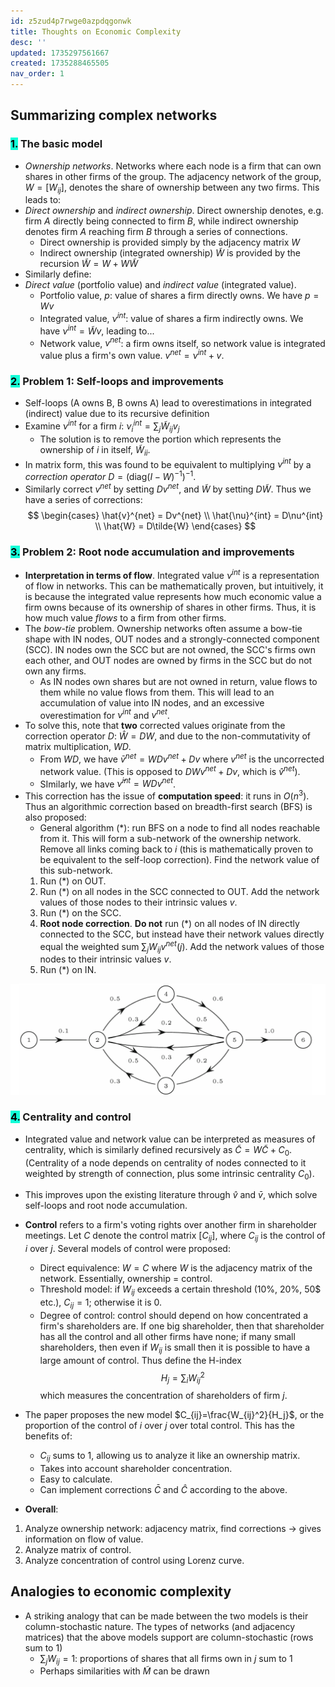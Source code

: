 ```yaml
---
id: z5zud4p7rwge0azpdqgonwk
title: Thoughts on Economic Complexity
desc: ''
updated: 1735297561667
created: 1735288465505
nav_order: 1
---
```

## Summarizing complex networks

### <span style="background-color: #12ffd7; color: black;">1.</span> The basic model
- *Ownership networks*. Networks where each node is a firm that can own shares in other firms of the group. The adjacency network of the group, $W = [W_{ij}]$, denotes the share of ownership between any two firms. This leads to:
- *Direct ownership* and *indirect ownership*. Direct ownership denotes, e.g. firm $A$ directly being connected to firm $B$, while indirect ownership denotes firm $A$ reaching firm $B$ through a series of connections. 
    - Direct ownership is provided simply by the adjacency matrix  $W$
    - Indirect ownership (integrated ownership) $\tilde{W}$ is provided by the recursion $\tilde{W} = W + W\tilde{W}$
- Similarly define:
- *Direct value* (portfolio value) and *indirect value* (integrated value).
    - Portfolio value, $p$: value of shares a firm directly owns. We have $p=Wv$ 
    - Integrated value, $\nu^{int}$: value of shares a firm indirectly owns. We have $\nu^{int} = \tilde{W}v$, leading to...
    - Network value, $v^{net}$: a firm owns itself, so network value is integrated value plus a firm's own value. $v^{net} = \nu^{int} + v$.

### <span style="background-color: #12ffd7; color: black;">2.</span> Problem 1: Self-loops and improvements
- Self-loops (A owns B, B owns A) lead to overestimations in integrated (indirect) value due to its recursive definition
- Examine $\nu^{int}$ for a firm $i$: $\nu^{int}_i = \sum_{j} \tilde{W}_{ij}v_j$
    - The solution is to remove the portion which represents the ownership of $i$ in itself, $\tilde{W}_{ii}$.
- In matrix form, this was found to be equivalent to multiplying $\nu^{int}$ by a *correction operator* $D = (\text{diag}(I-W)^{-1})^{-1}$.
- Similarly correct $v^{net}$ by setting $Dv^{net}$, and $\tilde{W}$ by setting $D\tilde{W}$. Thus we have a series of corrections:
$$
\begin{cases}
\hat{v}^{net} = Dv^{net} \\
\hat{\nu}^{int} = D\nu^{int} \\
\hat{W} = D\tilde{W}
\end{cases}
$$

### <span style="background-color: #12ffd7; color: black;">3.</span> Problem 2: Root node accumulation and improvements
- **Interpretation in terms of flow**. Integrated value $\nu^{int}$ is a representation of flow in networks. This can be mathematically proven, but intuitively, it is because the integrated value represents how much economic value a firm owns because of its ownership of shares in other firms. Thus, it is how much value *flows* to a firm from other firms.
- The *bow-tie* problem. Ownership networks often assume a bow-tie shape with IN nodes, OUT nodes and a strongly-connected component (SCC). IN nodes own the SCC but are not owned, the SCC's firms own each other, and OUT nodes are owned by firms in the SCC but do not own any firms.
    - As IN nodes own shares but are not owned in return, value flows to them while no value flows from them. This will lead to an accumulation of value into IN nodes, and an excessive overestimation for $\nu^{int}$ and $v^{net}$.
- To solve this, note that **two** corrected values originate from the correction operator $D$: $\hat{W}=DW$, and due to the non-commutativity of matrix multiplication, $WD$.
    - From $WD$, we have $\bar{v}^{net} = WDv^{net} + Dv$ where $v^{net}$ is the uncorrected network value. (This is opposed to $DWv^{net} + Dv$, which is $\hat{v}^{net}$).
    - SImilarly, we have $\bar{\nu}^{int} = WDv^{net}$.
- This correction has the issue of **computation speed**: it runs in $O(n^3)$. Thus an algorithmic correction based on breadth-first search (BFS) is also proposed:
    - General algorithm $(*)$: run BFS on a node to find all nodes reachable from it. This will form a sub-network of the ownership network. Remove all links coming back to $i$ (this is mathematically proven to be equivalent to the self-loop correction). Find the network value of this sub-network.
    1. Run $(*)$ on OUT.
    2. Run $(*)$ on all nodes in the SCC connected to OUT. Add the network values of those nodes to their intrinsic values $v$.
    3. Run $(*)$ on the SCC.
    4. **Root node correction**. **Do not** run $(*)$ on all nodes of IN directly connected to the SCC, but instead have their network values directly equal the weighted sum $\sum_{j}W_{ij}v^{net}(j)$. Add the network values of those nodes to their intrinsic values $v$.
    5. Run $(*)$ on IN.

![alt text](assets/image-3.png)

### <span style="background-color: #12ffd7; color: black;">4.</span> Centrality and control
- Integrated value and network value can be interpreted as measures of centrality, which is similarly defined recursively as 
$\tilde{C} = W\tilde{C} + C_0$. (Centrality of a node depends on centrality of nodes connected to it weighted by strength of connection, plus some intrinsic centrality $C_0$).

- This improves upon the existing literature through $\hat{v}$ and $\bar{v}$, which solve self-loops and root node accumulation.

- **Control** refers to a firm's voting rights over another firm in shareholder meetings. Let $C$ denote the control matrix $[C_{ij}]$, where $C_{ij}$ is the control of $i$ over $j$.  Several models of control were proposed:
    - Direct equivalence: $W = C$ where $W$ is the adjacency matrix of the network. Essentially, ownership = control.
    - Threshold model: if $W_{ij}$ exceeds a certain threshold (10%, 20%, 50$ etc.), $C_{ij} = 1$; otherwise it is 0.
    - Degree of control: control should depend on how concentrated a firm's shareholders are. If one big shareholder, then that shareholder has all the control and all other firms have none; if many small shareholders, then even if $W_{ij}$ is small then it is possible to have a large amount of control. Thus define the H-index
    $$
    H_{j} = \sum_{i} W_{ij}^2
    $$
    which measures the concentration of shareholders of firm $j$. 
- The paper proposes the new model $C_{ij}=\frac{W_{ij}^2}{H_j}$, or the proportion of the control of $i$ over $j$ over total control. This has the benefits of:
    - $C_{ij}$ sums to 1, allowing us to analyze it like an ownership matrix. 
    - Takes into account shareholder concentration.
    - Easy to calculate.
    - Can implement corrections $\bar{C}$ and $\hat{C}$ according to the above.
- **Overall**:
1. Analyze ownership network: adjacency matrix, find corrections -> gives information on flow of value.
2. Analyze matrix of control.
3. Analyze concentration of control using Lorenz curve.

## Analogies to economic complexity
- A striking analogy that can be made between the two models is their column-stochastic nature. The types of networks (and adjacency matrices) that the above models support are column-stochastic (rows sum to 1)
    - $\sum_j W_{ij} = 1$: proportions of shares that all firms own in $j$ sum to 1
    - Perhaps similarities with $\tilde{M}$ can be drawn